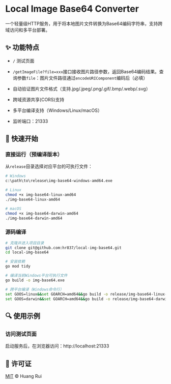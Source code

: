 # Local Image Base64 Converter

一个轻量级HTTP服务，用于将本地图片文件转换为Base64编码字符串，支持跨域访问和多平台部署。

## ✨ 功能特点
- `/` 测试页面
- `/getImageFile?file=xxx`接口接收图片路径参数，返回Base64编码结果。查询参数`file`：图片文件路径通过`encodeURIComponent`编码后（必填）

- 自动验证图片文件格式（支持.jpg/.jpeg/.png/.gif/.bmp/.webp/.svg）
- 跨域资源共享(CORS)支持
- 多平台编译支持（Windows/Linux/macOS）
- 监听端口：21333

## 🚀 快速开始

### 直接运行（预编译版本）
从`release`目录选择对应平台的可执行文件：
```bash
# Windows
c:\path\to\release\img-base64-windows-amd64.exe

# Linux
chmod +x img-base64-linux-amd64
./img-base64-linux-amd64

# macOS
chmod +x img-base64-darwin-amd64
./img-base64-darwin-amd64
```

### 源码编译
```bash
# 克隆并进入项目目录
git clone git@github.com:hr837/local-img-base64.git
cd local-img-base64

# 安装依赖
go mod tidy

# 编译当前Windows平台可执行文件
go build -o img-base64.exe

# 跨平台编译（Windows命令行）
set GOOS=linux&&set GOARCH=amd64&&go build -o release/img-base64-linux-amd64
set GOOS=darwin&&set GOARCH=amd64&&go build -o release/img-base64-darwin-amd64
```

## 🔍 使用示例

### 访问测试页面
启动服务后，在浏览器访问：http://localhost:21333


## 📄 许可证
[MIT](License) © Huang Rui
